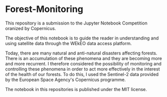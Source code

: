 # Forest-Monitoring


This repository is a submission to the Jupyter Notebook Competition oranized by Copernicus.

The objective of this notebook is to guide the reader in understanding and using satellite data through the WEkEO data access platform.

Today, there are many natural and anti-natural disasters affecting forests. There is an accumulation of these phenomena and they are becoming more and more recurrent. I therefore considered the possibility of monitoring and controlling these phenomena in order to act more effectively in the interest of the health of our forests. To do this, I used the Sentinel-2 data provided by the European Space Agency's Copernicus programme. 

The notebook in this repositories is published under the MIT license.
